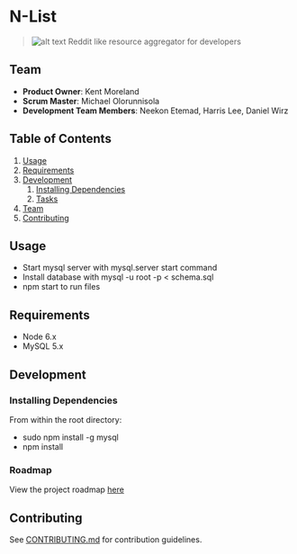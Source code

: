 # N-List
> ![alt text](https://github.com/michaelolo24/N-List/blob/master/client/style/images/n-list-logo_125.png "Logo Title Text 1")
> Reddit like resource aggregator for developers

## Team

  - __Product Owner__: Kent Moreland
  - __Scrum Master__: Michael Olorunnisola
  - __Development Team Members__: Neekon Etemad, Harris Lee, Daniel Wirz

## Table of Contents

1. [Usage](#Usage)
1. [Requirements](#requirements)
1. [Development](#development)
    1. [Installing Dependencies](#installing-dependencies)
    1. [Tasks](#tasks)
1. [Team](#team)
1. [Contributing](#contributing)

## Usage

- Start mysql server with mysql.server start command
- Install database with mysql -u root -p < schema.sql
- npm start to run files

## Requirements

- Node 6.x
- MySQL 5.x


## Development

### Installing Dependencies

From within the root directory:


- sudo npm install -g mysql
- npm install


### Roadmap

View the project roadmap [here](LINK_TO_PROJECT_ISSUES)


## Contributing

See [CONTRIBUTING.md](CONTRIBUTING.md) for contribution guidelines.

